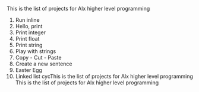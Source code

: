 This is the list of projects for Alx higher level programming

1. Run inline
2. Hello, print
3. Print integer
4. Print float 
5. Print string
6. Play with strings
7. Copy - Cut - Paste
8. Create a new sentence
9. Easter Egg
10. Linked list cycThis is the list of projects for Alx higher level programming This is the list of projects for Alx higher level programming


